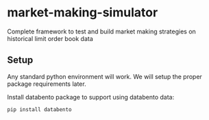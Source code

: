 # market-making-simulator
Complete framework to test and build market making strategies on historical limit order book data

## Setup
Any standard python environment will work. We will setup the proper package requirements later. 

Install databento package to support using databento data:

    pip install databento

